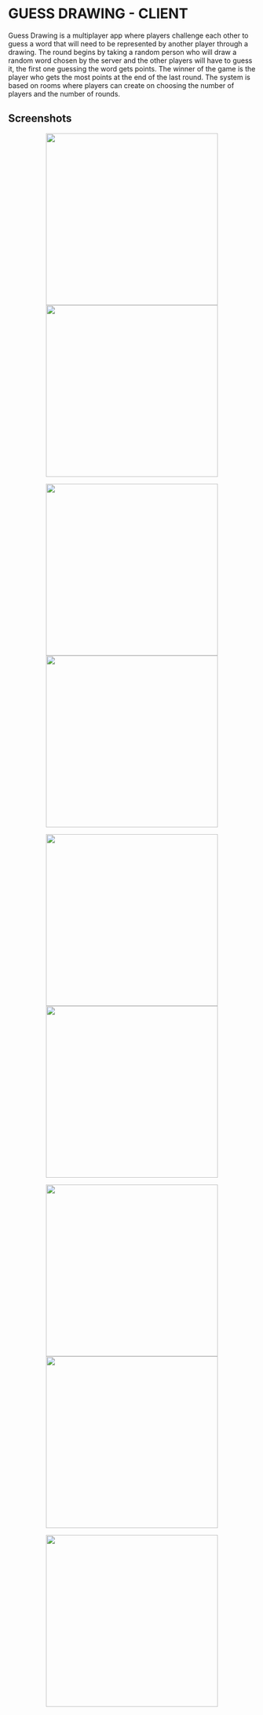 # GUESS DRAWING - CLIENT
Guess Drawing is a multiplayer app where players challenge each other to guess a word that will need to be represented by another player through a drawing. The round begins by taking a random person who will draw a random word chosen by the server and the other players will have to guess it, the first one guessing the word gets points. The winner of the game is the player who gets the most points at the end of the last round. The system is based on rooms where players can create on choosing the number of players and the number of rounds.


## Screenshots

<p align="center">
  <img src="https://github.com/Hantex9/GuessDrawing-Client/blob/master/Screenshots/1.png" width="350"/>
  <img src="https://github.com/Hantex9/GuessDrawing-Client/blob/master/Screenshots/2.png" width="350"/>
</p>
<p align="center">
  <img src="https://github.com/Hantex9/GuessDrawing-Client/blob/master/Screenshots/3.png" width="350"/>
  <img src="https://github.com/Hantex9/GuessDrawing-Client/blob/master/Screenshots/4.png" width="350"/>
</p>
<p align="center">
  <img src="https://github.com/Hantex9/GuessDrawing-Client/blob/master/Screenshots/5.png" width="350"/>
  <img src="https://github.com/Hantex9/GuessDrawing-Client/blob/master/Screenshots/6.png" width="350"/>
</p>
<p align="center">
  <img src="https://github.com/Hantex9/GuessDrawing-Client/blob/master/Screenshots/7.png" width="350"/>
  <img src="https://github.com/Hantex9/GuessDrawing-Client/blob/master/Screenshots/8.png" width="350"/>
</p>
<p align="center">
  <img src="https://github.com/Hantex9/GuessDrawing-Client/blob/master/Screenshots/9.png" width="350"/>
</p>
